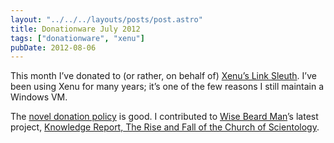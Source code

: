 ```yaml
---
layout: "../../../layouts/posts/post.astro"
title: Donationware July 2012
tags: ["donationware", "xenu"]
pubDate: 2012-08-06
---
```


This month I’ve donated to (or rather, on behalf of) [Xenu’s Link Sleuth](http://home.snafu.de/tilman/xenulink.html). I’ve been using Xenu for many years; it’s one of the few reasons I still maintain a Windows VM.

The [novel donation policy](http://home.snafu.de/tilman/xenulink.html#donation) is good. I contributed to [Wise Beard Man](http://en.wikipedia.org/wiki/Mark_Bunker)’s latest project, [Knowledge Report, The Rise and Fall of the Church of Scientology](http://www.indiegogo.com/knowledgereport).
